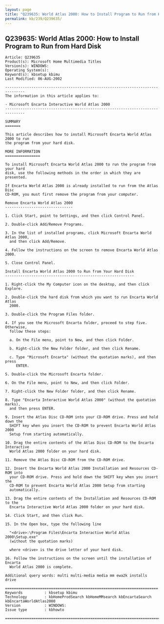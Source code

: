 ```yaml
---
layout: page
title: "Q239635: World Atlas 2000: How to Install Program to Run from Hard Disk"
permalink: kb/239/Q239635/
---
```


## Q239635: World Atlas 2000: How to Install Program to Run from Hard Disk

	Article: Q239635
	Product(s): Microsoft Home Multimedia Titles
	Version(s): WINDOWS:
	Operating System(s): 
	Keyword(s): kbsetup kbimu
	Last Modified: 06-AUG-2002
	
	-------------------------------------------------------------------------------
	The information in this article applies to:
	
	- Microsoft Encarta Interactive World Atlas 2000 
	-------------------------------------------------------------------------------
	
	SUMMARY
	=======
	
	This article describes how to install Microsoft Encarta World Atlas 2000 to run
	the program from your hard disk.
	
	MORE INFORMATION
	================
	
	To install Microsoft Encarta World Atlas 2000 to run the program from your hard
	disk, use the following methods in the order in which they are presented.
	
	If Encarta World Atlas 2000 is already installed to run from the Atlas Disc
	CD-ROM, you must first remove the program from your computer.
	
	Remove Encarta World Atlas 2000
	-------------------------------
	
	1. Click Start, point to Settings, and then click Control Panel.
	
	2. Double-click Add/Remove Programs.
	
	3. In the list of installed programs, click Microsoft Encarta World Atlas 2000,
	  and then click Add/Remove.
	
	4. Follow the instructions on the screen to remove Encarta World Atlas 2000.
	
	5. Close Control Panel.
	
	Install Encarta World Atlas 2000 to Run from Your Hard Disk
	-----------------------------------------------------------
	
	1. Right-click the My Computer icon on the desktop, and then click Explore.
	
	2. Double-click the hard disk from which you want to run Encarta World Atlas
	  2000.
	
	3. Double-click the Program Files folder.
	
	4. If you see the Microsoft Encarta folder, proceed to step five. Otherwise,
	  follow these steps:
	
	  a. On the File menu, point to New, and then click Folder.
	
	  b. Right-click the New Folder folder, and then click Rename.
	
	  c. Type "Microsoft Encarta" (without the quotation marks), and then press
	     ENTER.
	
	5. Double-click the Microsoft Encarta folder.
	
	6. On the File menu, point to New, and then click Folder.
	
	7. Right-click the New Folder folder, and then click Rename.
	
	8. Type "Encarta Interactive World Atlas 2000" (without the quotation marks),
	  and then press ENTER.
	
	9. Insert the Atlas Disc CD-ROM into your CD-ROM drive. Press and hold down the
	  SHIFT key when you insert the CD-ROM to prevent Encarta World Atlas 2000
	  Setup from starting automatically.
	
	10. Drag the entire contents of the Atlas Disc CD-ROM to the Encarta Interactive
	  World Atlas 2000 folder on your hard disk.
	
	11. Remove the Atlas Disc CD-ROM from the CD-ROM drive.
	
	12. Insert the Encarta World Atlas 2000 Installation and Resources CD-ROM into
	  your CD-ROM drive. Press and hold down the SHIFT key when you insert the
	  CD-ROM to prevent Encarta World Atlas 2000 Setup from starting
	  automatically.
	
	13. Drag the entire contents of the Installation and Resources CD-ROM to the
	  Encarta Interactive World Atlas 2000 folder on your hard disk.
	
	14. Click Start, and then click Run.
	
	15. In the Open box, type the following line
	
	  "<drive>:\Program Files\Encarta Interactive World Atlas 2000\Setup.exe"
	  (without the quotation marks)
	
	  where <drive> is the drive letter of your hard disk.
	
	16. Follow the instructions on the screen until the installation of Encarta
	  World Atlas 2000 is complete.
	
	Additional query words: multi multi-media media mm ewa2k installs drive
	
	======================================================================
	Keywords          : kbsetup kbimu 
	Technology        : kbHomeProdSearch kbHomeMMsearch kbEncartaSearch kbEncartaWorldAtlas2000
	Version           : WINDOWS:
	Issue type        : kbhowto
	
	=============================================================================
	

